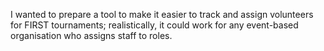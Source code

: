 I wanted to prepare a tool to make it easier to track and assign volunteers for FIRST tournaments; realistically, it could work for any event-based organisation who assigns staff to roles.
